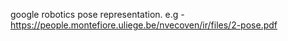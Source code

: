 google robotics pose representation. e.g -
 https://people.montefiore.uliege.be/nvecoven/ir/files/2-pose.pdf
